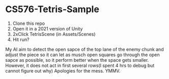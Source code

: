 # CS576-Tetris-Sample

1. Clone this repo
2. Open it in a 2021 version of Unity
3. 2xClick TetrisScene (in Assets/Scenes)
4. Hit run?

My AI aim to detect the open sapce of the top lane of the enemy chunk and adjust the piece so it can let as musch open squares go through the open sapce as possible, so it perform better when the space gets smaller. However, it does not act in first several rows(I spent 4 hrs to debug but cannot figure out why)
Apologies for the mess. YMMV.
